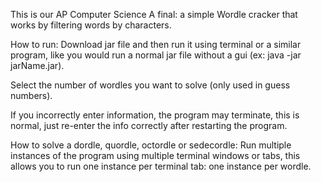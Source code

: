This is our AP Computer Science A final: a simple Wordle cracker that works by filtering words by characters.

How to run:
Download jar file and then run it using terminal or a similar program, like you would run a normal jar file without a gui (ex: java -jar jarName.jar).

Select the number of wordles you want to solve (only used in guess numbers).

If you incorrectly enter information, the program may terminate, this is normal, just re-enter the info correctly after restarting the program.

How to solve a dordle, quordle, octordle or sedecordle:
Run multiple instances of the program using multiple terminal windows or tabs, this allows you to run one instance per terminal tab: one instance per wordle.
